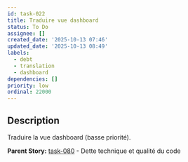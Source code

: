 ```yaml
---
id: task-022
title: Traduire vue dashboard
status: To Do
assignee: []
created_date: '2025-10-13 07:46'
updated_date: '2025-10-13 08:49'
labels:
  - debt
  - translation
  - dashboard
dependencies: []
priority: low
ordinal: 22000
---
```


## Description

<!-- SECTION:DESCRIPTION:BEGIN -->
Traduire la vue dashboard (basse priorité).

**Parent Story:** [task-080](task-080) - Dette technique et qualité du code
<!-- SECTION:DESCRIPTION:END -->
